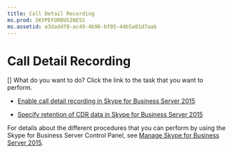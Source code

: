 ```yaml
---
title: Call Detail Recording
ms.prod: SKYPEFORBUSINESS
ms.assetid: e3daddf8-ac49-4b96-bf05-44b5a01d7aab
---
```



# Call Detail Recording
[]
What do you want to do? Click the link to the task that you want to perform.
  
    
    


-  [Enable call detail recording in Skype for Business Server 2015](enable-call-detail-recording-in-skype-for-business-server-2015.md)
    
  
-  [Specify retention of CDR data in Skype for Business Server 2015](specify-retention-of-cdr-data-in-skype-for-business-server-2015.md)
    
  
For details about the different procedures that you can perform by using the Skype for Business Server Control Panel, see  [Manage Skype for Business Server 2015](manage-skype-for-business-server-2015.md).
